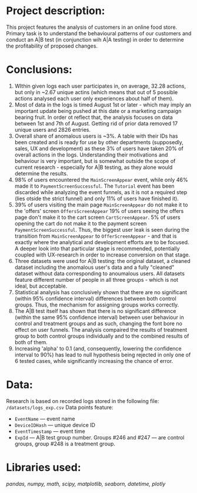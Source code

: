 # Project description:
This project features the analysis of customers in an online food store. Primary task is to understand the behavioural patterns of our customers and conduct an A|B test (in conjunction wih A|A testing) in order to determine the profitability of proposed changes.

# Conclusions:
1. WIthin given logs each user participates in, on average, 32.28 actions, but only in ~2.67 unique actins (which means that out of 5 possible actions analysed each user only experiences about half of them).
2. Most of data in the logs is timed August 1st or later - which may imply an important update being pushed at this date or a marketing campaign bearing fruit. In order ot reflect that, the analysis focuses on data between 1st and 7th of August. Getting rid of prior data removed 17 unique users and 2826 entries.
3. Overall share of anomalous users is ~3%. A table with their IDs has been created and is ready for use by other departments (supposedly, sales, UX and development) as these 3% of users have taken 20% of overall actions in the logs. Understanding their motivations and behaviour is very important, but is somewhat outside the scope of current research - especially for A|B testing, as they alone would determine the results.
4. 98% of users encountered the `MainScreenAppear` event, while only 46% made it to `PaymentScreenSuccessful`. The `Tutorial` event has been discarded while analyzing the event funnels, as it is not a required step (lies otside the strict funnel) and only 11% of users have finished it).
5. 39% of users visiting the main page `MainScreenAppear` do not make it to the 'offers' screen `OffersScreenAppear` 19% of users seeing the offers page don't make it to the cart screen `CartScreenAppear`. 5% of users opening the cart do not make it to the payment screen `PaymentScreenSuccessful`. Thus, the biggest user leak is seen during the transition from `MainScreenAppear` to `OfferScreenAppear` - and that is exactly where the analytical and development efforts are to be focused. A deeper look into that particular stage is recommended, potentially coupled with UX-research in order to increase conversion on that stage.
6. Three datasets were used for A|B testing: the original dataset, a cleaned dataset including the anomalous user's data and a fully "cleaned" dataset without data corresponding to anoumalous users. All datasets feature different number of people in all three groups - which is not ideal, but acceptable.
7. Statistical analysis has conclusively shown that there are no significant (within 95% confidence interval) differences between both control groups. Thus, the mechanism for assigning groups works correctly.
8. The A|B test itself has shown that there is no significant difference (within the same 95% confidence interval) between user behaviour in control and treatment groups and as such, changing the font bore no effect on user funnels. The analysis compaired the results of treatment group to both control groups individually and to the combined results of both of them.
9. Increasing 'alpha' to 0.1 (and, consequently, lowering the confidence interval to 90%) has lead to null hypothesis being rejected in only one of 6 tested cases, while significantly increasing the chance of error. 


# Data:
Research is based on recorded logs stored in the following file: `/datasets/logs_exp.csv`
Data points feature:
- `EventName` — event name 
- `DeviceIDHash` — unique device ID
- `EventTimestamp` — event time
- `ExpId` — A|B test group number. Groups #246 and #247 — are control groups, group #248 is a treatment group.

# Libraries used:
*pandas, numpy, math, scipy, matplotlib, seaborn, datetime, plotly*


